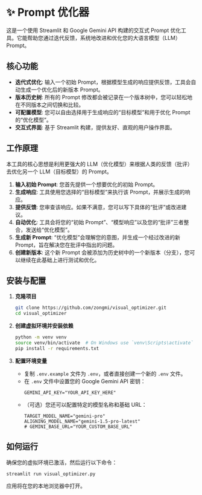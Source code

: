 # ✨ Prompt 优化器

这是一个使用 Streamlit 和 Google Gemini API 构建的交互式 Prompt 优化工具。它能帮助您通过迭代反馈，系统地改进和优化您的大语言模型（LLM）Prompt。

## 核心功能

- **迭代式优化**: 输入一个初始 Prompt，根据模型生成的响应提供反馈，工具会自动生成一个优化后的新版本 Prompt。
- **版本历史树**: 所有的 Prompt 修改都会被记录在一个版本树中，您可以轻松地在不同版本之间切换和比较。
- **可配置模型**: 您可以自由选择用于生成响应的“目标模型”和用于优化 Prompt 的“优化模型”。
- **交互式界面**: 基于 Streamlit 构建，提供友好、直观的用户操作界面。

## 工作原理

本工具的核心思想是利用更强大的 LLM（优化模型）来根据人类的反馈（批评）去优化另一个 LLM（目标模型）的 Prompt。

1.  **输入初始 Prompt**: 您首先提供一个想要优化的初始 Prompt。
2.  **生成响应**: 工具使用您选择的“目标模型”来执行该 Prompt，并展示生成的响应。
3.  **提供反馈**: 您审查该响应。如果不满意，您可以写下具体的“批评”或改进建议。
4.  **自动优化**: 工具会将您的“初始 Prompt”、“模型响应”以及您的“批评”三者整合，发送给“优化模型”。
5.  **生成新 Prompt**: “优化模型”会理解您的意图，并生成一个经过改进的新 Prompt，旨在解决您在批评中指出的问题。
6.  **创建新版本**: 这个新 Prompt 会被添加为历史树中的一个新版本（分支），您可以继续在此基础上进行测试和优化。

## 安装与配置

1.  **克隆项目**
    ```bash
    git clone https://github.com/zongmi/visual_optimizer.git
    cd visual_optimizer
    ```

2.  **创建虚拟环境并安装依赖**
    ```bash
    python -m venv venv
    source venv/bin/activate  # On Windows use `venv\Scripts\activate`
    pip install -r requirements.txt
    ```

3.  **配置环境变量**
    - 复制 `.env.example` 文件为 `.env`，或者直接创建一个新的 `.env` 文件。
    - 在 `.env` 文件中设置您的 Google Gemini API 密钥：
      ```
      GEMINI_API_KEY="YOUR_API_KEY_HERE"
      ```
    - （可选）您还可以配置特定的模型名称和基础 URL：
      ```
      TARGET_MODEL_NAME="gemini-pro"
      ALIGNING_MODEL_NAME="gemini-1.5-pro-latest"
      # GEMINI_BASE_URL="YOUR_CUSTOM_BASE_URL"
      ```

## 如何运行

确保您的虚拟环境已激活，然后运行以下命令：

```bash
streamlit run visual_optimizer.py
```

应用将在您的本地浏览器中打开。
